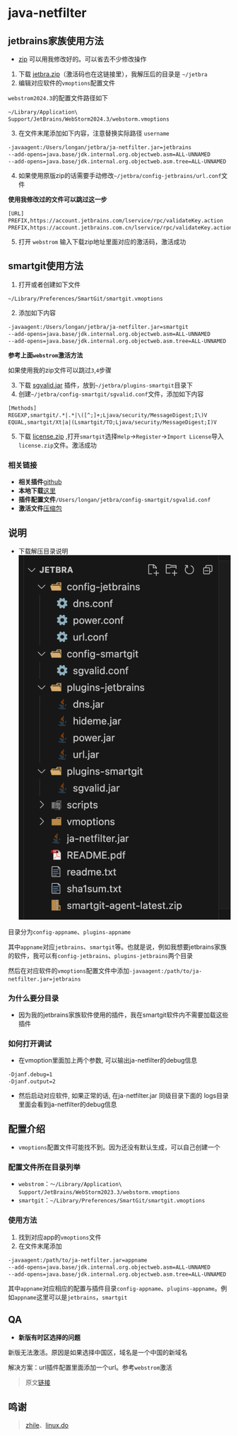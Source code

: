 # java-netfilter
## jetbrains家族使用方法

- [zip](/jetbrain.zip) 可以用我修改好的。可以省去不少修改操作

1. 下载 [jetbra.zip](https://jb.xiaoxt.online/)（激活码也在这链接里），我解压后的目录是 `~/jetbra`
2. 编辑对应软件的`vmoptions`配置文件

`webstrom2024.3`的配置文件路径如下

```shell
~/Library/Application\ Support/JetBrains/WebStorm2024.3/webstorm.vmoptions
```
3. 在文件末尾添加如下内容，注意替换实际路径 `username`
```shell
-javaagent:/Users/longan/jetbra/ja-netfilter.jar=jetbrains
--add-opens=java.base/jdk.internal.org.objectweb.asm=ALL-UNNAMED
--add-opens=java.base/jdk.internal.org.objectweb.asm.tree=ALL-UNNAMED
```
4. 如果使用原版zip的话需要手动修改`~/jetbra/config-jetbrains/url.conf`文件

**使用我修改过的文件可以跳过这一步**
```shell
[URL]
PREFIX,https://account.jetbrains.com/lservice/rpc/validateKey.action
PREFIX,https://account.jetbrains.com.cn/lservice/rpc/validateKey.action
```
5. 打开 `webstrom` 输入下载zip地址里面对应的激活码，激活成功

## smartgit使用方法
1. 打开或者创建如下文件
```shell
~/Library/Preferences/SmartGit/smartgit.vmoptions
```
2. 添加如下内容
```shell
-javaagent:/Users/longan/jetbra/ja-netfilter.jar=smartgit
--add-opens=java.base/jdk.internal.org.objectweb.asm=ALL-UNNAMED
--add-opens=java.base/jdk.internal.org.objectweb.asm.tree=ALL-UNNAMED
```
**参考上面`webstrom`激活方法**

如果使用我的zip文件可以跳过`3`,`4`步骤

3. 下载 [sgvalid.jar](/sgvalid.jar) 插件，放到`~/jetbra/plugins-smartgit`目录下
4. 创建`~/jetbra/config-smartgit/sgvalid.conf`文件，添加如下内容

```shell
[Methods]
REGEXP,smartgit/.*|.*|\([^;]+;Ljava/security/MessageDigest;I\)V
EQUAL,smartgit/Xt|a|(Lsmartgit/TO;Ljava/security/MessageDigest;I)V
```
5. 下载 [license.zip](/license.zip) ,打开`smartgit`选择`Help`->`Register`->`Import License`导入`license.zip`文件。激活成功

### 相关链接
- **相关插件**[github](https://github.com/mqj0712/plugin-sg-valid/releases)
- **本地下载**[这里](/sgvalid.jar)
- **插件配置文件**`/Users/longan/jetbra/config-smartgit/sgvalid.conf`
- **激活文件**[压缩包](/license.zip)

## 说明
- 下载解压目录说明
![目录结构图](./dir.png)

目录分为`config-appname`、`plugins-appname`

其中`appname`对应`jetbrains`、`smartgit`等。也就是说，例如我想要jetbrains家族的软件，我可以有`config-jetbrains`、`plugins-jetbrains`两个目录

然后在对应软件的`vmoptions`配置文件中添加`-javaagent:/path/to/ja-netfilter.jar=jetbrains`

### 为什么要分目录
- 因为我的jetbrains家族软件使用的插件，我在smartgit软件内不需要加载这些插件
### 如何打开调试
- 在vmoption里面加上两个参数, 可以输出ja-netfilter的debug信息
```shell
-Djanf.debug=1
-Djanf.output=2
```
- 然后启动对应软件, 如果正常的话, 在ja-netfilter.jar 同级目录下面的 logs目录里面会看到ja-netfilter的debug信息
## 配置介绍
- `vmoptions`配置文件可能找不到。因为还没有默认生成，可以自己创建一个
### 配置文件所在目录列举
- `webstrom`：`～/Library/Application\ Support/JetBrains/WebStorm2023.3/webstorm.vmoptions`
- `smartgit`：`~/Library/Preferences/SmartGit/smartgit.vmoptions`
### 使用方法
1. 找到对应app的`vmoptions`文件
2. 在文件末尾添加
```shell
-javaagent:/path/to/ja-netfilter.jar=appname
--add-opens=java.base/jdk.internal.org.objectweb.asm=ALL-UNNAMED
--add-opens=java.base/jdk.internal.org.objectweb.asm.tree=ALL-UNNAMED
```

其中`appname`对应相应的配置与插件目录`config-appname`、`plugins-appname`。例如`appname`这里可以是`jetbrains`，`smartgit`

## QA

- **新版有时区选择的问题**

新版无法激活。原因是如果选择中国区，域名是一个中国的新域名

解决方案：url插件配置里面添加一个url。参考`webstrom`激活


> 原文[链接](https://zhile.io/2024/09/05/jetbrains-2024-2-region.html)





## 鸣谢

> [zhile](https://zhile.io/2020/03/27/smartgit-license-crack.html)、[linux.do](https://linux.do/t/topic/43765/75)
